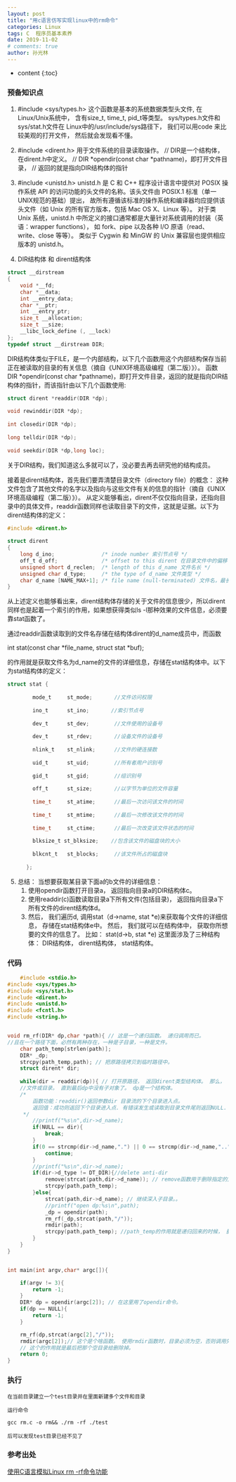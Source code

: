 ```yaml
---
layout: post
title: "用c语言仿写实现linux中的rm命令"
categories: Linux
tags: C  程序员基本素养
date: 2019-11-02
# comments: true
author: 孙光林
---
```

* content
{:toc}






### 预备知识点

1. #include <sys/types.h>
这个函数是基本的系统数据类型头文件, 在Linux/Unix系统中， 含有size_t, time_t, pid_t等类型。 
sys/types.h文件和sys/stat.h文件在 Linux中的/usr/include/sys路径下， 我们可以用code 来比较美观的打开文件， 然后就会发现看不懂。 



2. #include <dirent.h>
用于文件系统的目录读取操作。 
// DIR是一个结构体， 在dirent.h中定义。 
// DIR *opendir(const char *pathname)，即打开文件目录，
// 返回的就是指向DIR结构体的指针


3. #include <unistd.h>
unistd.h 是 C 和 C++ 程序设计语言中提供对 POSIX 操作系统 API 的访问功能的头文件的名称。该头文件由 POSIX.1 标准（单一UNIX规范的基础）提出，
故所有遵循该标准的操作系统和编译器均应提供该头文件（如 Unix 的所有官方版本，包括 Mac OS X、Linux 等）。
对于类 Unix 系统，unistd.h 中所定义的接口通常都是大量针对系统调用的封装（英语：wrapper functions），
如 fork、pipe 以及各种 I/O 原语（read、write、close 等等）。
类似于 Cygwin 和 MinGW 的 Unix 兼容层也提供相应版本的 unistd.h。


4. DIR结构体 和  dirent结构体
```c
struct __dirstream
{
    void *__fd;
    char *__data;
    int __entry_data;
    char *__ptr;
    int __entry_ptr;
    size_t __allocation;
    size_t __size;
    __libc_lock_define (, __lock)
};
typedef struct __dirstream DIR;
```
DIR结构体类似于FILE，是一个内部结构，以下几个函数用这个内部结构保存当前正在被读取的目录的有关信息（摘自《UNIX环境高级编程（第二版）》）。
函数 DIR *opendir(const char *pathname)，即打开文件目录，返回的就是指向DIR结构体的指针，而该指针由以下几个函数使用:
```c
struct dirent *readdir(DIR *dp);   
  
void rewinddir(DIR *dp);   
  
int closedir(DIR *dp);   
  
long telldir(DIR *dp);   
  
void seekdir(DIR *dp,long loc); 
```
关于DIR结构，我们知道这么多就可以了，没必要去再去研究他的结构成员。

接着是dirent结构体，首先我们要弄清楚目录文件（directory file）的概念：
这种文件包含了其他文件的名字以及指向与这些文件有关的信息的指针（摘自《UNIX环境高级编程（第二版）》）。
从定义能够看出，dirent不仅仅指向目录，还指向目录中的具体文件，readdir函数同样也读取目录下的文件，这就是证据。以下为dirent结构体的定义：
```c
#include <dirent.h>
 
struct dirent
{
    long d_ino;               /* inode number 索引节点号 */
    off_t d_off;              /* offset to this dirent 在目录文件中的偏移 */
    unsigned short d_reclen;  /* length of this d_name 文件名长 */
    unsigned char d_type;     /* the type of d_name 文件类型 */
    char d_name [NAME_MAX+1]; /* file name (null-terminated) 文件名，最长256字符 */
}
```

从上述定义也能够看出来，dirent结构体存储的关于文件的信息很少，所以dirent同样也是起着一个索引的作用，如果想获得类似ls -l那种效果的文件信息，必须要靠stat函数了。

通过readdir函数读取到的文件名存储在结构体dirent的d_name成员中，而函数

int stat(const char *file_name, struct stat *buf);

的作用就是获取文件名为d_name的文件的详细信息，存储在stat结构体中。以下为stat结构体的定义：

```c
struct stat {   
  
        mode_t     st_mode;       //文件访问权限   
  
        ino_t      st_ino;       //索引节点号   
  
        dev_t      st_dev;        //文件使用的设备号   
  
        dev_t      st_rdev;       //设备文件的设备号   
  
        nlink_t    st_nlink;      //文件的硬连接数   
  
        uid_t      st_uid;        //所有者用户识别号   
  
        gid_t      st_gid;        //组识别号   
  
        off_t      st_size;       //以字节为单位的文件容量   
  
        time_t     st_atime;      //最后一次访问该文件的时间   
  
        time_t     st_mtime;      //最后一次修改该文件的时间   
  
        time_t     st_ctime;      //最后一次改变该文件状态的时间   
  
        blksize_t st_blksize;    //包含该文件的磁盘块的大小   
  
        blkcnt_t   st_blocks;     //该文件所占的磁盘块   
  
      };  
```

5. 总结： 当想要获取某目录下面a的b文件的详细信息：
	1. 使用opendir函数打开目录a， 返回指向目录a的DIR结构体c。
	2. 使用readdir(c)函数读取目录a下所有文件(包括目录)， 返回指向目录a下所有文件的dirent结构体d。
	3. 然后， 我们遍历d, 调用stat（d->name, stat *e)来获取每个文件的详细信息， 存储在stat结构体e中。
	然后， 我们就可以在结构体中， 获取你所想要的文件的信息了。 
	比如： stat(d->b, stat *e)
	这里面涉及了三种结构体：
	DIR结构体， dirent结构体， stat结构体。 		

### 代码
```c
    #include <stdio.h>
#include <sys/types.h>
#include <sys/stat.h>
#include <dirent.h>
#include <unistd.h>
#include <fcntl.h>
#include <string.h>


void rm_rf(DIR* dp,char *path){ // 这是一个递归函数。 递归调用而已。 
//且在一个路径下面，必然有两种存在，一种是子目录，一种是文件。 
    char path_temp[strlen(path)];
    DIR* _dp;
    strcpy(path_temp,path); // 把原路径拷贝到临时路径中。 
    struct dirent* dir;
	
    while(dir = readdir(dp)){ // 打开原路径， 返回dirent类型结构体。 那么， readdir的功能就是每次读取一个
    //文件或目录。 直到最后dp中没有子对象了。 dp是一个结构体。 
    /*
        函数功能：readdir()返回参数dir 目录流的下个目录进入点。
        返回值：成功则返回下个目录进入点. 有错误发生或读取到目录文件尾则返回NULL.
     */
    	//printf("%s\n",dir->d_name);
    	if(NULL == dir){
    		break;
    	}
    	if(0 == strcmp(dir->d_name,".") || 0 == strcmp(dir->d_name,"..")){
    		continue;
    	}
    	//printf("%s\n",dir->d_name);
        if(dir->d_type != DT_DIR){//delete anti-dir
            remove(strcat(path,dir->d_name)); // remove函数用于删除指定的文件。 
            strcpy(path,path_temp);
        }else{
            strcat(path,dir->d_name); // 继续深入子目录。。 
            //printf("open dp:%s\n",path);
            _dp = opendir(path);
            rm_rf(_dp,strcat(path,"/"));
            rmdir(path);
            strcpy(path,path_temp); //path_temp的作用就是递归回来的时候， 删除当前文件夹。 
        }
    }
}


int main(int argv,char* argc[]){

    if(argv != 3){
        return -1;
    }
    DIR* dp = opendir(argc[2]); // 在这里用了opendir命令。 
    if(dp == NULL){
    	return -1;
    }

    rm_rf(dp,strcat(argc[2],"/"));
	rmdir(argc[2]);// 这个是个啥函数。 使用rmdir函数时，目录必须为空，否则调用失败，函数返回-1.成功时，函数返回0.
    // 这个的作用就是最后把那个空目录给删除掉。
    return 0;
}   
```

   
### 执行
    在当前目录建立一个test目录并在里面新建多个文件和目录

    运行命令

    gcc rm.c -o rm&& ./rm -rf ./test 

    后可以发现test目录已经不见了

### 参考出处    
<a href="https://github.com/BroWuGou/imitate_rm-rf" _blank:target>使用C语言模拟Linux rm -rf命令功能</a>